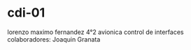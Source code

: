 # cdi-01
lorenzo maximo fernandez 4°2 avionica control de interfaces colaboradores: Joaquin Granata
